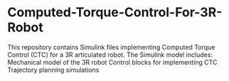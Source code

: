 # Computed-Torque-Control-For-3R-Robot
This repository contains Simulink files implementing Computed Torque Control (CTC) for a 3R articulated robot. The Simulink model includes:  Mechanical model of the 3R robot Control blocks for implementing CTC Trajectory planning simulations
